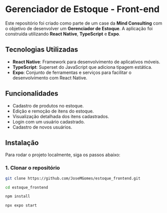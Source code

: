 # Gerenciador de Estoque - Front-end

Este repositório foi criado como parte de um case da **Mind Consulting** com o objetivo de desenvolver um **Gerenciador de Estoque**. A aplicação foi construída utilizando **React Native**, **TypeScript** e **Expo**.

## Tecnologias Utilizadas

- **React Native**: Framework para desenvolvimento de aplicativos móveis.
- **TypeScript**: Superset do JavaScript que adiciona tipagem estática.
- **Expo**: Conjunto de ferramentas e serviços para facilitar o desenvolvimento com React Native.

## Funcionalidades

- Cadastro de produtos no estoque.
- Edição e remoção de itens do estoque.
- Visualização detalhada dos itens cadastrados.
- Login com um usuário cadastrado.
- Cadastro de novos usuários.


## Instalação

Para rodar o projeto localmente, siga os passos abaixo:

### 1. Clonar o repositório

```bash
git clone https://github.com/JoseMGomes/estoque_frontend.git

cd estoque_frontend

npm install

npx expo start

